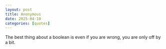 ```yaml
---
layout: post
title: Anonymous
date: 2025-04-10
categories: [quotes]
---
```


The best thing about a boolean is even if you are wrong, you are only off by a bit.  

